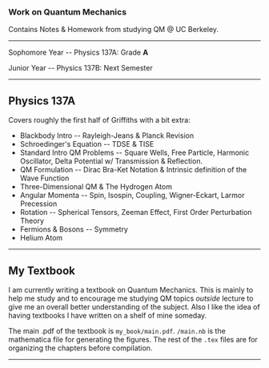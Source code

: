 ### Work on Quantum Mechanics

Contains Notes & Homework from studying QM @ UC Berkeley. 

---

Sophomore Year -- Physics 137A: Grade **A**

Junior Year -- Physics 137B: Next Semester

---

Physics 137A
---

Covers roughly the first half of Griffiths with a bit extra: 

- Blackbody Intro -- Rayleigh-Jeans & Planck Revision
- Schroedinger's Equation -- TDSE & TISE 
- Standard Intro QM Problems -- Square Wells, Free Particle, Harmonic
  Oscillator, Delta Potential w/ Transmission & Reflection. 
- QM Formulation -- Dirac Bra-Ket Notation & Intrinsic definition of the Wave
  Function
- Three-Dimensional QM & The Hydrogen Atom
- Angular Momenta -- Spin, Isospin, Coupling, Wigner-Eckart, Larmor Precession
- Rotation -- Spherical Tensors, Zeeman Effect, First Order Perturbation Theory
- Fermions & Bosons -- Symmetry
- Helium Atom

--- 

My Textbook
---

I am currently writing a textbook on Quantum Mechanics. This is mainly to help
me study and to encourage me studying QM topics *outside* lecture to give me an
overall better understanding of the subject. Also I like the idea of having
textbooks I have written on a shelf of mine someday. 

The main .pdf of the textbook is `my_book/main.pdf`.  `/main.nb`
is the mathematica file for generating the figures. The rest of the `.tex`
files are for organizing the chapters before compilation. 

---





